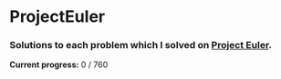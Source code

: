 # ProjectEuler
### Solutions to each problem which I solved on [Project Euler][PE].  

**Current progress:** 0 / 760



[PE]: https://projecteuler.net/